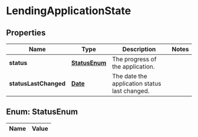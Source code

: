 

# LendingApplicationState

## Properties

Name | Type | Description | Notes
------------ | ------------- | ------------- | -------------
**status** | [**StatusEnum**](#StatusEnum) | The progress of the application. | 
**statusLastChanged** | [**Date**](Date.md) | The date the application status last changed. | 


## Enum: StatusEnum

Name | Value
---- | -----




